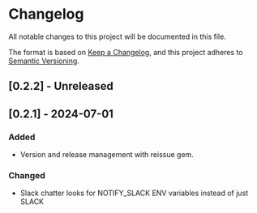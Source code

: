 # Changelog

All notable changes to this project will be documented in this file.

The format is based on [Keep a Changelog](https://keepachangelog.com/en/1.0.0/),
and this project adheres to [Semantic Versioning](https://semver.org/spec/v2.0.0.html).

## [0.2.2] - Unreleased

## [0.2.1] - 2024-07-01

### Added

- Version and release management with reissue gem.

### Changed

- Slack chatter looks for NOTIFY_SLACK ENV variables instead of just SLACK
